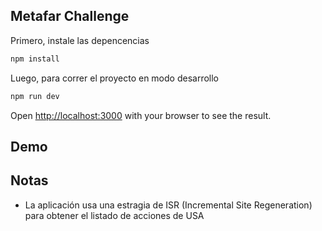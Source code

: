 ## Metafar Challenge

Primero, instale las depencencias

```bash
npm install
```

Luego, para correr el proyecto en modo desarrollo

```bash
npm run dev
```

Open [http://localhost:3000](http://localhost:3000) with your browser to see the result.

## Demo

## Notas
* La aplicación usa una estragia de ISR (Incremental Site Regeneration) para obtener el listado de acciones de USA

